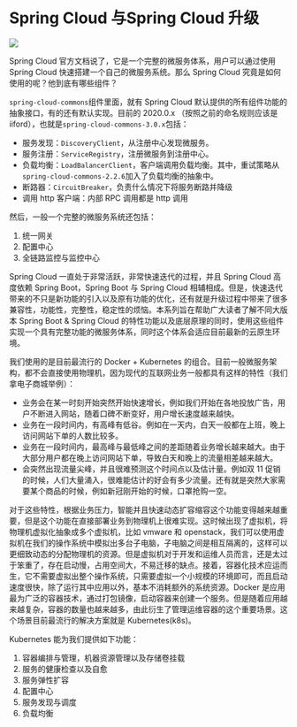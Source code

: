 # Spring Cloud 与Spring Cloud 升级

![](https://cdn.jsdelivr.net/gh/EverettSy/ImageBed@master/uPic/JbE1Od.png)

Spring Cloud 官方文档说了，它是一个完整的微服务体系，用户可以通过使用 Spring Cloud 快速搭建一个自己的微服务系统。那么 Spring Cloud 究竟是如何使用的呢？他到底有哪些组件？

`spring-cloud-commons`组件里面，就有 Spring Cloud 默认提供的所有组件功能的抽象接口，有的还有默认实现。目前的 2020.0.x （按照之前的命名规则应该是 iiford），也就是`spring-cloud-commons-3.0.x`包括：

- 服务发现：`DiscoveryClient`，从注册中心发现微服务。
- 服务注册：`ServiceRegistry`，注册微服务到注册中心。
- 负载均衡：`LoadBalancerClient`，客户端调用负载均衡。其中，重试策略从`spring-cloud-commons-2.2.6`加入了负载均衡的抽象中。
- 断路器：`CircuitBreaker`，负责什么情况下将服务断路并降级
- 调用 http 客户端：内部 RPC 调用都是 http 调用

然后，一般一个完整的微服务系统还包括：

1. 统一网关
2. 配置中心
3. 全链路监控与监控中心

Spring Cloud 一直处于非常活跃，非常快速迭代的过程，并且 Spring Cloud 高度依赖 Spring Boot，Spring Boot 与 Spring Cloud 相辅相成。但是，快速迭代带来的不只是新功能的引入以及原有功能的优化，还有就是升级过程中带来了很多兼容性，功能性，完整性，稳定性的烦恼。本系列旨在帮助广大读者了解不同大版本 Spring Boot & Spring Cloud 的特性功能以及底层原理的同时，使用这些组件实现一个具有完整功能的微服务体系，同时这个体系会适应目前最新的云原生环境。

我们使用的是目前最流行的 Docker + Kubernetes 的组合。目前一般微服务架构，都不会直接使用物理机，因为现代的互联网业务一般都具有这样的特性（我们拿电子商城举例）：

- 业务会在某一时刻开始突然开始快速增长，例如我们开始在各地投放广告，用户不断进入网站，随着口碑不断变好，用户增长速度越来越快。
- 业务在一段时间内，有高峰有低谷。例如在一天内，白天一般都在上班，晚上访问网站下单的人数比较多。
- 业务在一段时间内，最高峰与最低峰之间的差距随着业务增长越来越大。由于大部分用户都在晚上访问网站下单，导致白天和晚上的流量相差越来越大。
- 会突然出现流量尖峰，并且很难预测这个时间点以及估计量。例如双 11 促销的时候，人们大量涌入，很难能估计的好会有多少流量。还有就是突然大家需要某个商品的时候，例如新冠刚开始的时候，口罩抢购一空。

对于这些特性，根据业务压力，智能并且快速动态扩容缩容这个功能变得越来越重要，但是这个功能在直接部署业务到物理机上很难实现。这时候出现了虚拟机，将物理机虚拟化抽象成多个虚拟机，比如 vmware 和 openstack，我们可以使用虚拟机在我们的操作系统中模拟出多台子电脑，子电脑之间是相互隔离的，这样可以更细致动态的分配物理机的资源。但是虚拟机对于开发和运维人员而言，还是太过于笨重了，存在启动慢，占用空间大，不易迁移的缺点。接着，容器化技术应运而生，它不需要虚拟出整个操作系统，只需要虚拟一个小规模的环境即可，而且启动速度很快，除了运行其中应用以外，基本不消耗额外的系统资源。Docker 是应用最为广泛的容器技术，通过打包镜像，启动容器来创建一个服务。但是随着应用越来越复杂，容器的数量也越来越多，由此衍生了管理运维容器的这个重要场景。这个场景目前最流行的解决方案就是 Kubernetes(k8s)。

Kubernetes 能为我们提供如下功能：

1. 容器编排与管理，机器资源管理以及存储卷挂载
2. 服务的健康检查以及自愈
3. 服务弹性扩容
4. 配置中心
5. 服务发现与调度
6. 负载均衡
